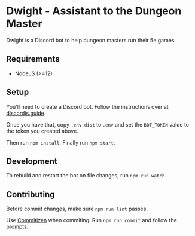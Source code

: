 # Dwight - Assistant to the Dungeon Master

Dwight is a Discord bot to help dungeon masters run their 5e games.

## Requirements

* NodeJS (>=12)

## Setup

You'll need to create a Discord bot. Follow the instructions over at [discordjs.guide](https://discordjs.guide/preparations/setting-up-a-bot-application.html#creating-your-bot).

Once you have that, copy `.env.dist` to `.env` and set the `BOT_TOKEN` value to
the token you created above.

Then run `npm install`. Finally run `npm start`.

## Development

To rebuild and restart the bot on file changes, run `npm run watch`.

## Contributing

Before commit changes, make sure `npm run lint` passes.

Use [Commitizen](https://commitizen.github.io/cz-cli/) when commiting. Run
`npm run commit` and follow the prompts.
